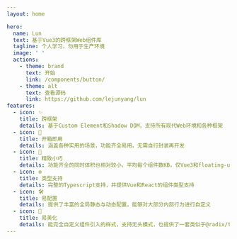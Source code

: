 ```yaml
---
layout: home

hero:
  name: Lun
  text: 基于Vue3的跨框架Web组件库
  tagline: 个人学习，勿用于生产环境
  image: ' '
  actions:
    - theme: brand
      text: 开始
      link: /components/button/
    - theme: alt
      text: 查看源码
      link: https://github.com/lejunyang/lun
features:
  - icon: ✨
    title: 跨框架
    details: 基于Custom Element和Shadow DOM，支持所有现代Web环境和各种框架
  - icon: 🎁
    title: 开箱即用
    details: 涵盖各种实用的场景，功能齐全易用，无需自行封装再开发
  - icon: 🚀
    title: 精致小巧
    details: 功能齐全的同时体积也相对较小，平均每个组件数KB，仅Vue3和floating-ui为必选
  - icon: ⚙️
    title: 类型支持
    details: 完整的Typescript支持，并提供Vue和React的组件类型支持
  - icon: 🛠️
    title: 易配置
    details: 提供了丰富的全局静态与动态配置，能够对大部分内部行为进行自定义
  - icon: 🎨
    title: 易美化
    details: 能完全自定义组件引入的样式，支持无头模式，也提供了一套类似于@radix/theme的美观主题
---
```

